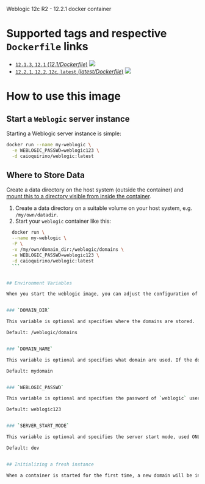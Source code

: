 Weblogic 12c R2 - 12.2.1 docker container


# Supported tags and respective `Dockerfile` links

-	[`12.1.3`, `12.1` (*12.1/Dockerfile*)](https://github.com/caioquirino/docker-weblogic/blob/12.1/Dockerfile) [![](https://badge.imagelayers.io/caioquirino/weblogic:12.1.svg)](https://imagelayers.io/?images=caioquirino/weblogic:12.1 'Get your own badge on imagelayers.io')
-	[`12.2.1`, `12.2`, `12c`, `latest` (*latest/Dockerfile*)](https://github.com/caioquirino/docker-weblogic/blob/master/Dockerfile) [![](https://badge.imagelayers.io/caioquirino/weblogic:latest.svg)](https://imagelayers.io/?images=caioquirino/weblogic:latest 'Get your own badge on imagelayers.io')


# How to use this image

## Start a `Weblogic` server instance
Starting a Weblogic server instance is simple:
  ```bash
  docker run --name my-weblogic \
    -e WEBLOGIC_PASSWD=weblogic123 \
    -d caioquirino/weblogic:latest
  ```

## Where to Store Data

Create a data directory on the host system (outside the container) and [mount this to a directory visible from inside the container](https://docs.docker.com/userguide/dockervolumes/#mount-a-host-directory-as-a-data-volume).

1.	Create a data directory on a suitable volume on your host system, e.g. `/my/own/datadir`.
2.	Start your `weblogic` container like this:

  ```bash
	docker run \
    --name my-weblogic \
    -P \
    -v /my/own/domain_dir:/weblogic/domains \
    -e WEBLOGIC_PASSWD=weblogic123 \
    -d caioquirino/weblogic:latest
	```


## Environment Variables

When you start the weblogic image, you can adjust the configuration of the Weblogic instance by passing one or more environment variables on the docker run command line. Do note that only the `DOMAIN_DIR` and the `DOMAIN_NAME` variables will have effect if you start the container with a domain directory that already contains a domain: any pre-existing domain will always be left untouched on container startup.


### `DOMAIN_DIR`

This variable is optional and specifies where the domains are stored.

Default: /weblogic/domains


### `DOMAIN_NAME`

This variable is optional and specifies what domain are used. If the domain does not exist, it will be created on image startup.

Default: mydomain


### `WEBLOGIC_PASSWD`

This variable is optional and specifies the password of `weblogic` user in console, used ONLY when a new domain is created.

Default: weblogic123


### `SERVER_START_MODE`

This variable is optional and specifies the server start mode, used ONLY when a new domain is created.

Default: dev


## Initializing a fresh instance

When a container is started for the first time, a new domain will be initialized with the provided configuration variables.
